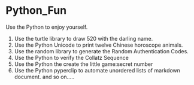 # Python_Fun
Use the Python to enjoy yourself.

1. Use the turtle library to draw 520 with the darling name. 
2. Use the Python Unicode to print twelve Chinese horoscope animals. 
3. Use the random library to generate the Random Authentication Codes.
4. Use the Python to verify the Collatz Sequence
5. Use the Python the create the little game:secret number
6. Use the Python pyperclip to automate unordered lists of markdown document.
and so on.....
